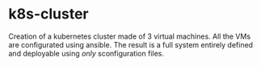 # k8s-cluster

Creation of a kubernetes cluster made of 3 virtual machines.
All the VMs are configurated using ansible.
The result is a full system entirely defined and deployable using _only_ 
sconfiguration files.